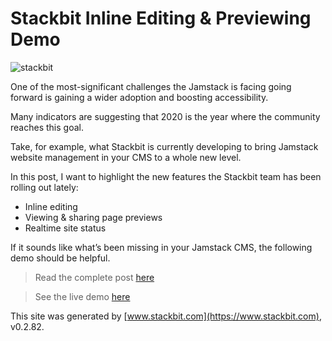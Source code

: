 # Stackbit Inline Editing & Previewing Demo

![stackbit](https://snipcart.com/media/204864/stackbit-jamstack-websites.png)

One of the most-significant challenges the Jamstack is facing going forward is gaining a wider adoption and boosting accessibility.

Many indicators are suggesting that 2020 is the year where the community reaches this goal.

Take, for example, what Stackbit is currently developing to bring Jamstack website management in your CMS to a whole new level. 

In this post, I want to highlight the new features the Stackbit team has been rolling out lately:


- Inline editing
- Viewing & sharing page previews
- Realtime site status

If it sounds like what’s been missing in your Jamstack CMS, the following demo should be helpful.

> Read the complete post [here](https://snipcart.com/blog/manage-jamstack-websites-stackbit)

> See the live demo [here](https://important-onion-9a490.netlify.app/)


This site was generated by [www.stackbit.com](https://www.stackbit.com), v0.2.82.

